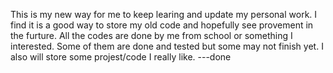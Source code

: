 This is my new way for me to keep learing and update my personal work. 
I find it is a good way to store my old code and hopefully see provement in the furture.
All the codes are done by me from school or something I interested. 
Some of them are done and tested but some may not finish yet.
I also will store some projest/code I really like.
---done



